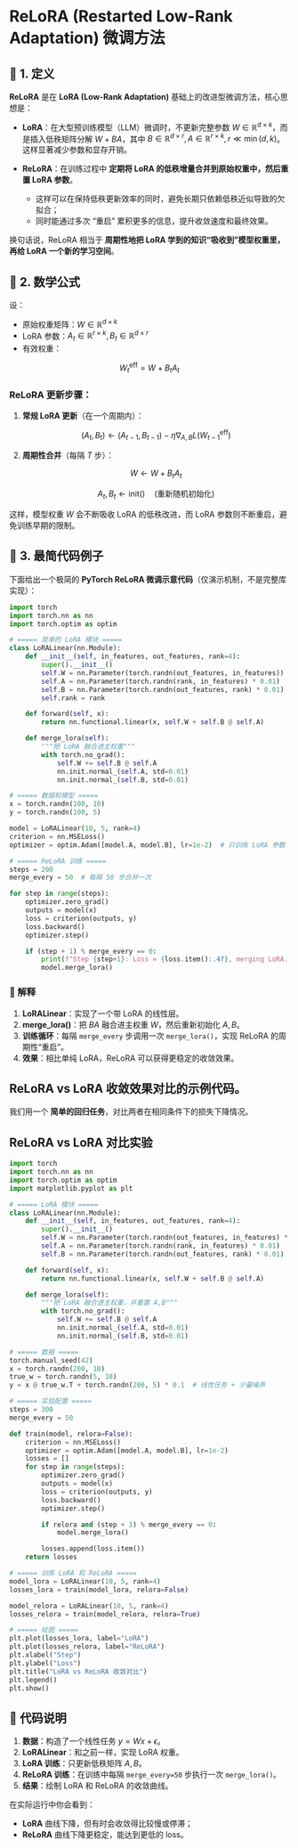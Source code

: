 # ReLoRA (Restarted Low-Rank Adaptation) 微调方法


## 📖 1. 定义

**ReLoRA** 是在 **LoRA (Low-Rank Adaptation)** 基础上的改进型微调方法，核心思想是：

* **LoRA**：在大型预训练模型（LLM）微调时，不更新完整参数 $W \in \mathbb{R}^{d \times k}$，而是插入低秩矩阵分解 $W + BA$，其中 $B \in \mathbb{R}^{d \times r}, A \in \mathbb{R}^{r \times k}, r \ll \min(d, k)$。这样显著减少参数和显存开销。
* **ReLoRA**：在训练过程中 **定期将 LoRA 的低秩增量合并到原始权重中，然后重置 LoRA 参数**。

  * 这样可以在保持低秩更新效率的同时，避免长期只依赖低秩近似导致的欠拟合；
  * 同时能通过多次 “重启” 累积更多的信息，提升收敛速度和最终效果。

换句话说，ReLoRA 相当于 **周期性地把 LoRA 学到的知识“吸收到”模型权重里，再给 LoRA 一个新的学习空间**。


## 📖 2. 数学公式

设：

* 原始权重矩阵：$W \in \mathbb{R}^{d \times k}$
* LoRA 参数：$A_t \in \mathbb{R}^{r \times k}, B_t \in \mathbb{R}^{d \times r}$
* 有效权重：

$$
W_t^{\text{eff}} = W + B_t A_t
$$

### ReLoRA 更新步骤：

1. **常规 LoRA 更新**（在一个周期内）：

   $$
   (A_t, B_t) \leftarrow (A_{t-1}, B_{t-1}) - \eta \nabla_{A,B} L(W_{t-1}^{\text{eff}})
   $$

2. **周期性合并**（每隔 $T$ 步）：

   $$
   W \leftarrow W + B_t A_t
   $$

   $$
   A_t, B_t \leftarrow \text{init}() \quad (\text{重新随机初始化})
   $$

这样，模型权重 $W$ 会不断吸收 LoRA 的低秩改进，而 LoRA 参数则不断重启，避免训练早期的限制。


## 📖 3. 最简代码例子

下面给出一个极简的 **PyTorch ReLoRA 微调示意代码**（仅演示机制，不是完整库实现）：

```python
import torch
import torch.nn as nn
import torch.optim as optim

# ===== 简单的 LoRA 模块 =====
class LoRALinear(nn.Module):
    def __init__(self, in_features, out_features, rank=4):
        super().__init__()
        self.W = nn.Parameter(torch.randn(out_features, in_features))  # 原始权重
        self.A = nn.Parameter(torch.randn(rank, in_features) * 0.01)   # LoRA A
        self.B = nn.Parameter(torch.randn(out_features, rank) * 0.01)  # LoRA B
        self.rank = rank

    def forward(self, x):
        return nn.functional.linear(x, self.W + self.B @ self.A)

    def merge_lora(self):
        """把 LoRA 融合进主权重"""
        with torch.no_grad():
            self.W += self.B @ self.A
            nn.init.normal_(self.A, std=0.01)
            nn.init.normal_(self.B, std=0.01)

# ===== 数据和模型 =====
x = torch.randn(100, 10)
y = torch.randn(100, 5)

model = LoRALinear(10, 5, rank=4)
criterion = nn.MSELoss()
optimizer = optim.Adam([model.A, model.B], lr=1e-2)  # 只训练 LoRA 参数

# ===== ReLoRA 训练 =====
steps = 200
merge_every = 50  # 每隔 50 步合并一次

for step in range(steps):
    optimizer.zero_grad()
    outputs = model(x)
    loss = criterion(outputs, y)
    loss.backward()
    optimizer.step()

    if (step + 1) % merge_every == 0:
        print(f"Step {step+1}: Loss = {loss.item():.4f}, merging LoRA...")
        model.merge_lora()

```


### 📖 解释

1. **LoRALinear**：实现了一个带 LoRA 的线性层。
2. **merge\_lora()**：把 $BA$ 融合进主权重 $W$，然后重新初始化 $A, B$。
3. **训练循环**：每隔 `merge_every` 步调用一次 `merge_lora()`，实现 ReLoRA 的周期性“重启”。
4. **效果**：相比单纯 LoRA，ReLoRA 可以获得更稳定的收敛效果。

## ReLoRA vs LoRA 收敛效果对比的示例代码。
我们用一个 **简单的回归任务**，对比两者在相同条件下的损失下降情况。

## ReLoRA vs LoRA 对比实验

```python
import torch
import torch.nn as nn
import torch.optim as optim
import matplotlib.pyplot as plt

# ===== LoRA 模块 =====
class LoRALinear(nn.Module):
    def __init__(self, in_features, out_features, rank=4):
        super().__init__()
        self.W = nn.Parameter(torch.randn(out_features, in_features) * 0.1)
        self.A = nn.Parameter(torch.randn(rank, in_features) * 0.01)
        self.B = nn.Parameter(torch.randn(out_features, rank) * 0.01)

    def forward(self, x):
        return nn.functional.linear(x, self.W + self.B @ self.A)

    def merge_lora(self):
        """把 LoRA 融合进主权重，并重置 A,B"""
        with torch.no_grad():
            self.W += self.B @ self.A
            nn.init.normal_(self.A, std=0.01)
            nn.init.normal_(self.B, std=0.01)

# ===== 数据 =====
torch.manual_seed(42)
x = torch.randn(200, 10)
true_w = torch.randn(5, 10)
y = x @ true_w.T + torch.randn(200, 5) * 0.1  # 线性任务 + 少量噪声

# ===== 实验配置 =====
steps = 300
merge_every = 50

def train(model, relora=False):
    criterion = nn.MSELoss()
    optimizer = optim.Adam([model.A, model.B], lr=1e-2)
    losses = []
    for step in range(steps):
        optimizer.zero_grad()
        outputs = model(x)
        loss = criterion(outputs, y)
        loss.backward()
        optimizer.step()

        if relora and (step + 1) % merge_every == 0:
            model.merge_lora()

        losses.append(loss.item())
    return losses

# ===== 训练 LoRA 和 ReLoRA =====
model_lora = LoRALinear(10, 5, rank=4)
losses_lora = train(model_lora, relora=False)

model_relora = LoRALinear(10, 5, rank=4)
losses_relora = train(model_relora, relora=True)

# ===== 绘图 =====
plt.plot(losses_lora, label="LoRA")
plt.plot(losses_relora, label="ReLoRA")
plt.xlabel("Step")
plt.ylabel("Loss")
plt.title("LoRA vs ReLoRA 收敛对比")
plt.legend()
plt.show()
```



## 📖 代码说明

1. **数据**：构造了一个线性任务 $y = Wx + \epsilon$。
2. **LoRALinear**：和之前一样，实现 LoRA 权重。
3. **LoRA 训练**：只更新低秩矩阵 $A, B$。
4. **ReLoRA 训练**：在训练中每隔 `merge_every=50` 步执行一次 `merge_lora()`。
5. **结果**：绘制 LoRA 和 ReLoRA 的收敛曲线。

在实际运行中你会看到：

* **LoRA** 曲线下降，但有时会收敛得比较慢或停滞；
* **ReLoRA** 曲线下降更稳定，能达到更低的 loss。



